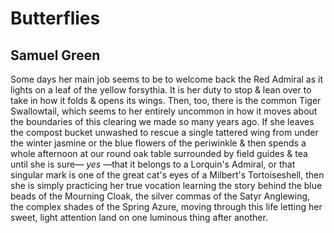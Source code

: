 # Butterflies
## Samuel Green
Some days her main job seems to be
to welcome back the Red Admiral
as it lights on a leaf of the yellow
forsythia. It is her duty to stop & lean
over to take in how it folds & opens
its wings. Then, too, there is the common
Tiger Swallowtail, which seems to her
entirely uncommon in how it moves
about the boundaries of this clearing
we made so many years ago. If she leaves
the compost bucket unwashed to rescue
a single tattered wing from under the winter
jasmine or the blue flowers of the periwinkle
& then spends a whole afternoon at our round
oak table surrounded by field guides
& tea until she is sure— _yes_ —that it belongs to
a Lorquin's Admiral, or that singular
mark is one of the great cat's eyes
of a Milbert's Tortoiseshell, then she is
simply practicing her true vocation
learning the story behind the blue beads
of the Mourning Cloak, the silver commas
of the Satyr Anglewing, the complex shades
of the Spring Azure, moving through this life
letting her sweet, light attention land
on one luminous thing after another.
